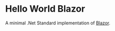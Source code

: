 # Hello World Blazor

<!--BadgesSTART-->


<!--BadgesEND-->

A minimal .Net Standard implementation of [Blazor](https://blazor.net/).

<!--
https://blazor.net/docs/get-started.html

https://msdn.microsoft.com/magazine/mt829752?MC=MSAzure&MC=DevOps&MC=Vstudio&MC=Testing&MC=CSHARP&f=255&MSPPError=-2147217396

https://marketplace.visualstudio.com/items?itemName=aspnet.blazor
-->

